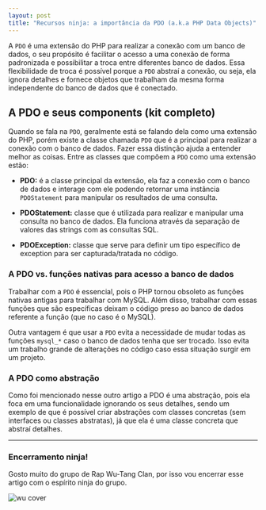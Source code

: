 ```yaml
---
layout: post
title: "Recursos ninja: a importância da PDO (a.k.a PHP Data Objects)"
---
```


A ```PDO``` é uma extensão do PHP para realizar a conexão com um banco de dados, o seu propósito é facilitar o acesso a uma conexão de forma padronizada e possibilitar a troca entre diferentes banco de dados. Essa flexibilidade de troca é possível porque a ```PDO``` abstraí a conexão, ou seja, ela ignora detalhes e fornece objetos que trabalham da mesma forma independente do banco de dados que é conectado.

## A PDO e seus components (kit completo)

Quando se fala na ```PDO```, geralmente está se falando dela como uma extensão do PHP, porém existe a classe chamada ```PDO``` que é a principal para realizar a conexão com o banco de dados. Fazer essa distinção ajuda a entender melhor as coisas. Entre as classes que compõem a ```PDO``` como uma extensão estão:

* **PDO:** é a classe principal da extensão, ela faz a conexão com o banco de dados e interage com ele podendo retornar uma instância ```PDOStatement``` para manipular os resultados de uma consulta.

* **PDOStatement:** classe que é utilizada para realizar e manipular uma consulta no banco de dados. Ela funciona através da separação de valores das strings com as consultas SQL.

* **PDOException:** classe que serve para definir um tipo específico de exception para ser capturada/tratada no código.

### A PDO vs. funções nativas para acesso a banco de dados

Trabalhar com a ```PDO``` é essencial, pois o PHP tornou obsoleto as funções nativas antigas para trabalhar com MySQL. Além disso, trabalhar com essas funções que são específicas deixam o código preso ao banco de dados referente a função (que no caso é o MySQL).

Outra vantagem é que usar a ```PDO``` evita a necessidade de mudar todas as funções ```mysql_*``` caso o banco de dados tenha que ser trocado. Isso evita um trabalho grande de alterações no código caso essa situação surgir em um projeto.

### A PDO como abstração

Como foi mencionado nesse outro artigo a PDO é uma abstração, pois ela foca em uma funcionalidade ignorando os seus detalhes, sendo um exemplo de que é possível criar abstrações com classes concretas (sem interfaces ou classes abstratas), já que ela é uma classe concreta que abstraí detalhes.

*** 

### Encerramento ninja!

Gosto muito do grupo de Rap Wu-Tang Clan, por isso vou encerrar esse artigo com o espírito ninja do grupo.

![wu cover](https://i.scdn.co/image/ab67616d0000b273340e53225fb2b3886a57ba91)